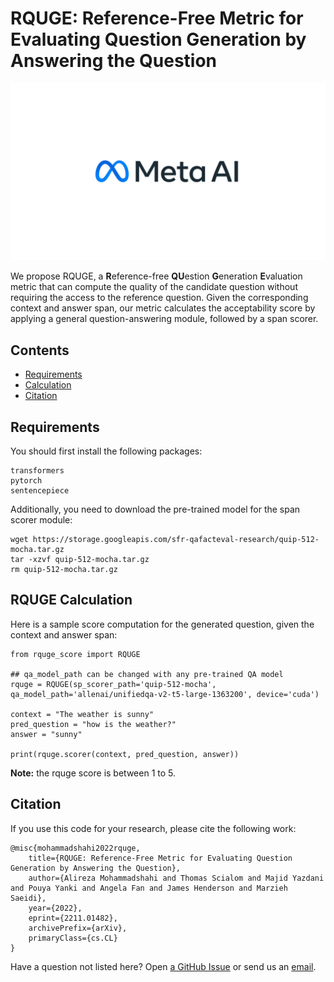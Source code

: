 RQUGE: Reference-Free Metric for Evaluating Question Generation by Answering the Question
=================

<p align="center">
  <img src="meta.jpeg" width="700"/>
</p>

We propose RQUGE, a **R**eference-free **QU**estion **G**eneration **E**valuation metric that can compute the quality of the candidate question without requiring the access to the reference question. Given the corresponding context and answer span, our metric calculates the acceptability score by applying a general question-answering module, followed by a span scorer.

Contents
---------------

- [Requirements](#requirements)
- [Calculation](#calculation)
- [Citation](#citation)

<a name="requirements"/>  

Requirements
--------------  

You should first install the following packages:
```
transformers
pytorch
sentencepiece
```

Additionally, you need to download the pre-trained model for the span scorer module:
```
wget https://storage.googleapis.com/sfr-qafacteval-research/quip-512-mocha.tar.gz
tar -xzvf quip-512-mocha.tar.gz
rm quip-512-mocha.tar.gz
```

<a name="calculation"/>  

RQUGE Calculation
-------------- 

Here is a sample score computation for the generated question, given the context and answer span:

```
from rquge_score import RQUGE

## qa_model_path can be changed with any pre-trained QA model 
rquge = RQUGE(sp_scorer_path='quip-512-mocha', qa_model_path='allenai/unifiedqa-v2-t5-large-1363200', device='cuda')

context = "The weather is sunny"
pred_question = "how is the weather?"
answer = "sunny"

print(rquge.scorer(context, pred_question, answer))

```


**Note:** the rquge score is between 1 to 5.

<a name="citation"/>  

Citation
-------------

<a name="citations"/>  

If you use this code for your research, please cite the following work:
```
@misc{mohammadshahi2022rquge,
    title={RQUGE: Reference-Free Metric for Evaluating Question Generation by Answering the Question},
    author={Alireza Mohammadshahi and Thomas Scialom and Majid Yazdani and Pouya Yanki and Angela Fan and James Henderson and Marzieh Saeidi},
    year={2022},
    eprint={2211.01482},
    archivePrefix={arXiv},
    primaryClass={cs.CL}
}
```
Have a question not listed here? Open [a GitHub Issue](https://github.com/alirezamshi/RQUGE/issues) or 
send us an [email](alireza.mohammadshahi@idiap.ch).
